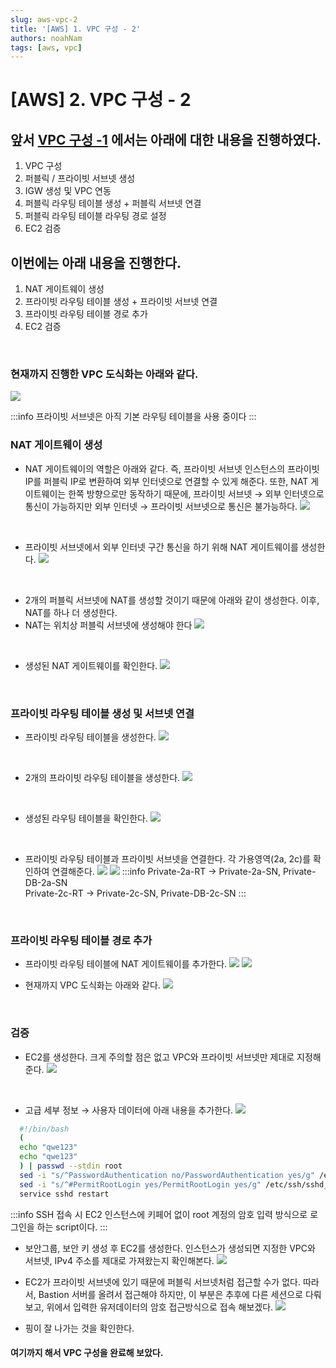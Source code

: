 ```yaml
---
slug: aws-vpc-2
title: '[AWS] 1. VPC 구성 - 2'
authors: noahNam
tags: [aws, vpc]
---
```


# [AWS] 2. VPC 구성 - 2

## 앞서 [VPC 구성 -1](./2021-04-19-aws-vpc-1.md) 에서는 아래에 대한 내용을 진행하였다.

1. VPC 구성
2. 퍼블릭 / 프라이빗 서브넷 생성
3. IGW 생성 및 VPC 연동
4. 퍼블릭 라우팅 테이블 생성 + 퍼블릭 서브넷 연결
5. 퍼블릭 라우팅 테이블 라우팅 경로 설정
6. EC2 검증

## 이번에는 아래 내용을 진행한다.

1. NAT 게이트웨이 생성
2. 프라이빗 라우팅 테이블 생성 + 프라이빗 서브넷 연결
3. 프라이빗 라우팅 테이블 경로 추가
4. EC2 검증

<br/>

### 현재까지 진행한 VPC 도식화는 아래와 같다.
![](./../../static/img/aws-vpc-2/Untitled.png)

:::info
프라이빗 서브넷은 아직 기본 라우팅 테이블을 사용 중이다
:::
<br/>

### NAT 게이트웨이 생성

- NAT 게이트웨이의 역할은 아래와 같다. 즉, 프라이빗 서브넷 인스턴스의 프라이빗 IP를 퍼블릭 IP로 변환하여 외부 인터넷으로 연결할 수 있게 해준다. 또한, NAT 게이트웨이는 한쪽 방향으로만 동작하기 때문에, 프라이빗 서브넷 → 외부 인터넷으로 통신이 가능하지만 외부 인터넷 → 프라이빗 서브넷으로 통신은 불가능하다.
![](./../../static/img/aws-vpc-2/Untitled%201.png)
<br/>

- 프라이빗 서브넷에서 외부 인터넷 구간 통신을 하기 위해 NAT 게이트웨이를 생성한다.
![](./../../static/img/aws-vpc-2/Untitled%202.png)
<br/>

- 2개의 퍼블릭 서브넷에 NAT를 생성할 것이기 때문에 아래와 같이 생성한다. 이후, NAT를 하나 더 생성한다.
- NAT는 위치상 퍼블릭 서브넷에 생성해야 한다
![](./../../static/img/aws-vpc-2/Untitled%203.png)
<br/>

- 생성된 NAT 게이트웨이를 확인한다.
![](./../../static/img/aws-vpc-2/Untitled%204.png)
<br/>

### 프라이빗 라우팅 테이블 생성 및 서브넷 연결

- 프라이빗 라우팅 테이블을 생성한다.
![](./../../static/img/aws-vpc-2/Untitled%205.png)
<br/>

- 2개의 프라이빗 라우팅 테이블을 생성한다.
![](./../../static/img/aws-vpc-2/Untitled%206.png)
<br/>

- 생성된 라우팅 테이블을 확인한다.
![](./../../static/img/aws-vpc-2/Untitled%207.png)
<br/>

- 프라이빗 라우팅 테이블과 프라이빗 서브넷을 연결한다. 각 가용영역(2a, 2c)를 확인하여 연결해준다.
![](./../../static/img/aws-vpc-2/Untitled%208.png)
![](./../../static/img/aws-vpc-2/Untitled%209.png)
:::info
Private-2a-RT → Private-2a-SN, Private-DB-2a-SN <br/>
Private-2c-RT → Private-2c-SN, Private-DB-2c-SN
:::
<br/>

### 프라이빗 라우팅 테이블 경로 추가

- 프라이빗 라우팅 테이블에 NAT 게이트웨이를 추가한다.
![](./../../static/img/aws-vpc-2/Untitled%2010.png)
![](./../../static/img/aws-vpc-2/Untitled%2011.png)

- 현재까지 VPC 도식화는 아래와 같다.
![](./../../static/img/aws-vpc-2/Untitled%2012.png)
<br/>

### 검증

- EC2를 생성한다. 크게 주의할 점은 없고 VPC와 프라이빗 서브넷만 제대로 지정해 준다.
![](./../../static/img/aws-vpc-2/Untitled%2013.png)
<br/>

- 고급 세부 정보 → 사용자 데이터에 아래 내용을 추가한다.
![](./../../static/img/aws-vpc-2/Untitled%2014.png)

```bash
  #!/bin/bash
  (
  echo "qwe123"
  echo "qwe123"
  ) | passwd --stdin root
  sed -i "s/^PasswordAuthentication no/PasswordAuthentication yes/g" /etc/ssh/sshd_config
  sed -i "s/^#PermitRootLogin yes/PermitRootLogin yes/g" /etc/ssh/sshd_config
  service sshd restart
```
:::info
SSH 접속 시 EC2 인스턴스에 키페어 없이 root 계정의 암호 입력 방식으로 로그인을 하는 script이다.
:::
<br/>

- 보안그룹, 보안 키 생성 후 EC2를 생성한다. 인스턴스가 생성되면 지정한 VPC와 서브넷, IPv4 주소를 제대로 가져왔는지 확인해본다.
![](./../../static/img/aws-vpc-2/15.png)

- EC2가 프라이빗 서브넷에 있기 때문에 퍼블릭 서브넷처럼 접근할 수가 없다. 따라서, Bastion 서버를 올려서 접근해야 하지만, 이 부분은 추후에 다른 세션으로 다뤄보고, 위에서 입력한 유저데이터의 암호 접근방식으로 접속 해보겠다.
![](./../../static/img/aws-vpc-2/Untitled%2016.png)

- 핑이 잘 나가는 것을 확인한다. 
#### 여기까지 해서 VPC 구성을 완료해 보았다.

